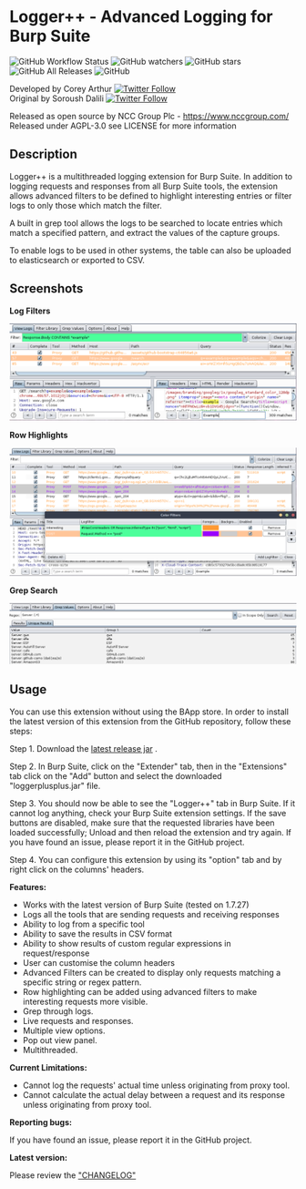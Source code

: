 Logger++ - Advanced Logging for Burp Suite
=======================
![GitHub Workflow Status](https://img.shields.io/github/workflow/status/nccgroup/LoggerPlusPlus/Java%20CI%20with%20Gradle?style=for-the-badge) ![GitHub watchers](https://img.shields.io/github/watchers/nccgroup/loggerplusplus?label=Watchers&style=for-the-badge) ![GitHub stars](https://img.shields.io/github/stars/nccgroup/loggerplusplus?style=for-the-badge) ![GitHub All Releases](https://img.shields.io/github/downloads/nccgroup/loggerplusplus/total?style=for-the-badge)
![GitHub](https://img.shields.io/github/license/nccgroup/loggerplusplus?style=for-the-badge)

Developed by Corey Arthur  [![Twitter Follow](https://img.shields.io/twitter/follow/CoreyD97?style=social)](https://twitter.com/coreyd97/)  
Original by Soroush Dalili  [![Twitter Follow](https://img.shields.io/twitter/follow/irsdl?style=social)](https://twitter.com/irsdl/)

Released as open source by NCC Group Plc - https://www.nccgroup.com/  
Released under AGPL-3.0 see LICENSE for more information  

Description
----

Logger++ is a multithreaded logging extension for Burp Suite. In addition to logging requests and responses from all Burp Suite tools, the extension allows advanced filters to be defined to highlight interesting entries or filter logs to only those which match the filter.

A built in grep tool allows the logs to be searched to locate entries which match a specified pattern, and extract the values of the capture groups.

To enable logs to be used in other systems, the table can also be uploaded to elasticsearch or exported to CSV.


Screenshots
----------------------

<b>Log Filters</b>

![Log Filters](images/filters.png)

<b>Row Highlights</b>

![Row Highlights](images/colorfilters.png)

<b>Grep Search</b>

![Grep Panel](images/grep.png)


Usage
----
You can use this extension without using the BApp store. In order to install the latest version of this extension from the GitHub repository, follow these steps:

Step 1. Download the [latest release jar](https://github.com/nccgroup/LoggerPlusPlus/releases/latest) .

Step 2. In Burp Suite, click on the "Extender" tab, then in the "Extensions" tab click on the "Add" button and select the downloaded "loggerplusplus.jar" file.

Step 3. You should now be able to see the "Logger++" tab in Burp Suite. If it cannot log anything, check your Burp Suite extension settings. If the save buttons are disabled, make sure that the requested libraries have been loaded successfully; Unload and then reload the extension and try again. If you have found an issue, please report it in the GitHub project.

Step 4. You can configure this extension by using its "option" tab and by right click on the columns' headers.


<b>Features:</b>

- Works with the latest version of Burp Suite (tested on 1.7.27)
- Logs all the tools that are sending requests and receiving responses
- Ability to log from a specific tool
- Ability to save the results in CSV format
- Ability to show results of custom regular expressions in request/response
- User can customise the column headers
- Advanced Filters can be created to display only requests matching a specific string or regex pattern.
- Row highlighting can be added using advanced filters to make interesting requests more visible.
- Grep through logs.
- Live requests and responses.
- Multiple view options.
- Pop out view panel.
- Multithreaded.

<b>Current Limitations:</b>

- Cannot log the requests' actual time unless originating from proxy tool.
- Cannot calculate the actual delay between a request and its response unless originating from proxy tool.

<b>Reporting bugs:</b>

If you have found an issue, please report it in the GitHub project.

<b>Latest version:</b>

Please review the ["CHANGELOG"](CHANGELOG)
